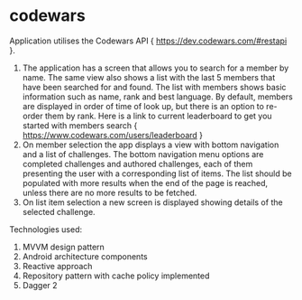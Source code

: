 # codewars
Application utilises the Codewars API
{ https://dev.codewars.com/#rest­api }.

1. The application has a screen that allows you to search for a member by
name. The same view also shows a list with the last 5 members that have been
searched for and found. The list with members shows basic information such
as name, rank and best language. By default, members are
displayed in order of time of look up, but there is an option to re-order them
by rank. Here is a link to current leaderboard to get you started with members search
{ https://www.codewars.com/users/leaderboard }
2. On member selection the app displays a view with bottom navigation and a list of
challenges. The bottom navigation menu options are completed challenges
and authored challenges, each of them presenting the user with a corresponding list
of items. The list should be populated with more results when the end of the page is
reached, unless there are no more results to be fetched.
3. On list item selection a new screen is displayed showing details of the selected
challenge.


Technologies used:

1. MVVM design pattern
2. Android architecture components
3. Reactive approach
4. Repository pattern with cache policy implemented
5. Dagger 2
